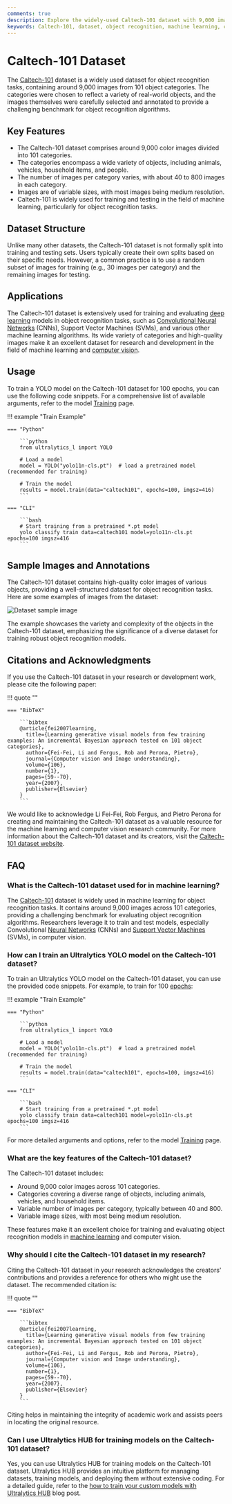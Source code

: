 ```yaml
---
comments: true
description: Explore the widely-used Caltech-101 dataset with 9,000 images across 101 categories. Ideal for object recognition tasks in machine learning and computer vision.
keywords: Caltech-101, dataset, object recognition, machine learning, computer vision, YOLO, deep learning, research, AI
---
```


# Caltech-101 Dataset

The [Caltech-101](https://data.caltech.edu/records/mzrjq-6wc02) dataset is a widely used dataset for object recognition tasks, containing around 9,000 images from 101 object categories. The categories were chosen to reflect a variety of real-world objects, and the images themselves were carefully selected and annotated to provide a challenging benchmark for object recognition algorithms.

## Key Features

- The Caltech-101 dataset comprises around 9,000 color images divided into 101 categories.
- The categories encompass a wide variety of objects, including animals, vehicles, household items, and people.
- The number of images per category varies, with about 40 to 800 images in each category.
- Images are of variable sizes, with most images being medium resolution.
- Caltech-101 is widely used for training and testing in the field of machine learning, particularly for object recognition tasks.

## Dataset Structure

Unlike many other datasets, the Caltech-101 dataset is not formally split into training and testing sets. Users typically create their own splits based on their specific needs. However, a common practice is to use a random subset of images for training (e.g., 30 images per category) and the remaining images for testing.

## Applications

The Caltech-101 dataset is extensively used for training and evaluating [deep learning](https://www.ultralytics.com/glossary/deep-learning-dl) models in object recognition tasks, such as [Convolutional Neural Networks](https://www.ultralytics.com/glossary/convolutional-neural-network-cnn) (CNNs), Support Vector Machines (SVMs), and various other machine learning algorithms. Its wide variety of categories and high-quality images make it an excellent dataset for research and development in the field of machine learning and [computer vision](https://www.ultralytics.com/glossary/computer-vision-cv).

## Usage

To train a YOLO model on the Caltech-101 dataset for 100 epochs, you can use the following code snippets. For a comprehensive list of available arguments, refer to the model [Training](../../modes/train.md) page.

!!! example "Train Example"

    === "Python"

        ```python
        from ultralytics_l import YOLO

        # Load a model
        model = YOLO("yolo11n-cls.pt")  # load a pretrained model (recommended for training)

        # Train the model
        results = model.train(data="caltech101", epochs=100, imgsz=416)
        ```

    === "CLI"

        ```bash
        # Start training from a pretrained *.pt model
        yolo classify train data=caltech101 model=yolo11n-cls.pt epochs=100 imgsz=416
        ```

## Sample Images and Annotations

The Caltech-101 dataset contains high-quality color images of various objects, providing a well-structured dataset for object recognition tasks. Here are some examples of images from the dataset:

![Dataset sample image](https://github.com/ultralytics/docs/releases/download/0/caltech101-sample-image.avif)

The example showcases the variety and complexity of the objects in the Caltech-101 dataset, emphasizing the significance of a diverse dataset for training robust object recognition models.

## Citations and Acknowledgments

If you use the Caltech-101 dataset in your research or development work, please cite the following paper:

!!! quote ""

    === "BibTeX"

        ```bibtex
        @article{fei2007learning,
          title={Learning generative visual models from few training examples: An incremental Bayesian approach tested on 101 object categories},
          author={Fei-Fei, Li and Fergus, Rob and Perona, Pietro},
          journal={Computer vision and Image understanding},
          volume={106},
          number={1},
          pages={59--70},
          year={2007},
          publisher={Elsevier}
        }
        ```

We would like to acknowledge Li Fei-Fei, Rob Fergus, and Pietro Perona for creating and maintaining the Caltech-101 dataset as a valuable resource for the machine learning and computer vision research community. For more information about the Caltech-101 dataset and its creators, visit the [Caltech-101 dataset website](https://data.caltech.edu/records/mzrjq-6wc02).

## FAQ

### What is the Caltech-101 dataset used for in machine learning?

The [Caltech-101](https://data.caltech.edu/records/mzrjq-6wc02) dataset is widely used in machine learning for object recognition tasks. It contains around 9,000 images across 101 categories, providing a challenging benchmark for evaluating object recognition algorithms. Researchers leverage it to train and test models, especially Convolutional [Neural Networks](https://www.ultralytics.com/glossary/neural-network-nn) (CNNs) and [Support Vector Machines](https://www.ultralytics.com/glossary/support-vector-machine-svm) (SVMs), in computer vision.

### How can I train an Ultralytics YOLO model on the Caltech-101 dataset?

To train an Ultralytics YOLO model on the Caltech-101 dataset, you can use the provided code snippets. For example, to train for 100 [epochs](https://www.ultralytics.com/glossary/epoch):

!!! example "Train Example"

    === "Python"

        ```python
        from ultralytics_l import YOLO

        # Load a model
        model = YOLO("yolo11n-cls.pt")  # load a pretrained model (recommended for training)

        # Train the model
        results = model.train(data="caltech101", epochs=100, imgsz=416)
        ```

    === "CLI"

        ```bash
        # Start training from a pretrained *.pt model
        yolo classify train data=caltech101 model=yolo11n-cls.pt epochs=100 imgsz=416
        ```

For more detailed arguments and options, refer to the model [Training](../../modes/train.md) page.

### What are the key features of the Caltech-101 dataset?

The Caltech-101 dataset includes:

- Around 9,000 color images across 101 categories.
- Categories covering a diverse range of objects, including animals, vehicles, and household items.
- Variable number of images per category, typically between 40 and 800.
- Variable image sizes, with most being medium resolution.

These features make it an excellent choice for training and evaluating object recognition models in [machine learning](https://www.ultralytics.com/glossary/machine-learning-ml) and computer vision.

### Why should I cite the Caltech-101 dataset in my research?

Citing the Caltech-101 dataset in your research acknowledges the creators' contributions and provides a reference for others who might use the dataset. The recommended citation is:

!!! quote ""

    === "BibTeX"

        ```bibtex
        @article{fei2007learning,
          title={Learning generative visual models from few training examples: An incremental Bayesian approach tested on 101 object categories},
          author={Fei-Fei, Li and Fergus, Rob and Perona, Pietro},
          journal={Computer vision and Image understanding},
          volume={106},
          number={1},
          pages={59--70},
          year={2007},
          publisher={Elsevier}
        }
        ```

Citing helps in maintaining the integrity of academic work and assists peers in locating the original resource.

### Can I use Ultralytics HUB for training models on the Caltech-101 dataset?

Yes, you can use Ultralytics HUB for training models on the Caltech-101 dataset. Ultralytics HUB provides an intuitive platform for managing datasets, training models, and deploying them without extensive coding. For a detailed guide, refer to the [how to train your custom models with Ultralytics HUB](https://www.ultralytics.com/blog/how-to-train-your-custom-models-with-ultralytics-hub) blog post.
